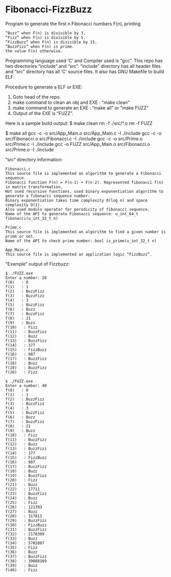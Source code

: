 # Fibonacci-FizzBuzz
Program to generate the first n Fibonacci numbers F(n), printing

    “Buzz” when F(n) is divisible by 3.
    “Fizz” when F(n) is divisible by 5.
    “FizzBuzz” when F(n) is divisible by 15.
    “BuzzFizz” when F(n) is prime.
    the value F(n) otherwise.

Programming language used ‘C’ and Compiler used is “gcc”.
This repo has two directories “include” and “src”. “include” directory has all header files and “src” directory has all ‘C’ source files. It also has GNU Makefile to build ELF.

Procedure to generate a ELF or EXE:
1. Goto head of the repo.
2. make command to clean an obj and EXE : “make clean”
3. make command to generate an EXE : “make all” or “make FUZZ”
4. Output of the EXE is “FUZZ”.

Here is a sample build output:
$ make clean
rm -f ./src/*.o
rm -f FUZZ

$ make all
gcc -c -o src/App_Main.o src/App_Main.c -I ./include
gcc -c -o src/Fibonacci.o src/Fibonacci.c -I ./include
gcc -c -o src/Prime.o src/Prime.c -I ./include
gcc -o FUZZ src/App_Main.o src/Fibonacci.o src/Prime.o -I ./include

“src” directory information:

    Fibonacci.c
    This source file is implemented an algorithm to generate a Fibonacci sequence.
    Fibonacci function F(n) = F(n-1) + F(n-2). Represented fibonacci f(n) in matrix transformation.
    Not used recursive functions, used binary exponentiation algorithm to generate a fibonacci sequence number.
    Binary exponentiation takes time complexity O(log n) and space complexity O(1).
    Also used modulo operator for perodicity of fibonacci sequence.
    Name of the API to generate Fibonacci sequence: u_int_64_t fibonacci(u_int_32_t n)

    Prime.c
    This source file is implemented an algorithm to find a given number is prime or not.
    Name of the API to check prime number: bool is_prime(u_int_32_t n)

    App_Main.c
    This source file is implemented an application logic “FizzBuzz”.

"Example" output of Fizzbuzz:

    $ ./FUZZ.exe
    Enter a number: 20
    f(0)   : 0
    f(1)   : 1
    f(2)   : BuzzFizz
    f(3)   : BuzzFizz
    f(4)   : 3
    f(5)   : BuzzFizz
    f(6)   : Buzz
    f(7)   : BuzzFizz
    f(8)   : 21
    f(9)   : Buzz
    f(10)   : Fizz
    f(11)   : BuzzFizz
    f(12)   : Buzz
    f(13)   : BuzzFizz
    f(14)   : 377
    f(15)   : FizzBuzz
    f(16)   : 987
    f(17)   : BuzzFizz
    f(18)   : Buzz
    f(19)   : BuzzFizz
    f(20)   : Fizz

    $ ./FUZZ.exe
    Enter a number: 40
    f(0)   : 0
    f(1)   : 1
    f(2)   : BuzzFizz
    f(3)   : BuzzFizz
    f(4)   : 3
    f(5)   : BuzzFizz
    f(6)   : Buzz
    f(7)   : BuzzFizz
    f(8)   : 21
    f(9)   : Buzz
    f(10)   : Fizz
    f(11)   : BuzzFizz
    f(12)   : Buzz
    f(13)   : BuzzFizz
    f(14)   : 377
    f(15)   : FizzBuzz
    f(16)   : 987
    f(17)   : BuzzFizz
    f(18)   : Buzz
    f(19)   : BuzzFizz
    f(20)   : Fizz
    f(21)   : Buzz
    f(22)   : 17711
    f(23)   : BuzzFizz
    f(24)   : Buzz
    f(25)   : Fizz
    f(26)   : 121393
    f(27)   : Buzz
    f(28)   : 317811
    f(29)   : BuzzFizz
    f(30)   : FizzBuzz
    f(31)   : BuzzFizz
    f(32)   : 2178309
    f(33)   : Buzz
    f(34)   : 5702887
    f(35)   : Fizz
    f(36)   : Buzz
    f(37)   : BuzzFizz
    f(38)   : 39088169
    f(39)   : Buzz
    f(40)   : Fizz



  
